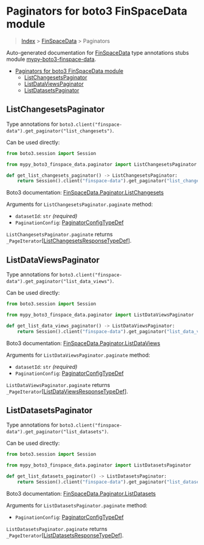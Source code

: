 <a id="paginators-for-boto3-finspacedata-module"></a>

# Paginators for boto3 FinSpaceData module

> [Index](..) > [FinSpaceData](.) > Paginators

Auto-generated documentation for
[FinSpaceData](https://boto3.amazonaws.com/v1/documentation/api/latest/reference/services/finspace-data.html#FinSpaceData)
type annotations stubs module
[mypy-boto3-finspace-data](https://pypi.org/project/mypy-boto3-finspace-data/).

- [Paginators for boto3 FinSpaceData module](#paginators-for-boto3-finspacedata-module)
  - [ListChangesetsPaginator](#listchangesetspaginator)
  - [ListDataViewsPaginator](#listdataviewspaginator)
  - [ListDatasetsPaginator](#listdatasetspaginator)

<a id="listchangesetspaginator"></a>

## ListChangesetsPaginator

Type annotations for
`boto3.client("finspace-data").get_paginator("list_changesets")`.

Can be used directly:

```python
from boto3.session import Session

from mypy_boto3_finspace_data.paginator import ListChangesetsPaginator

def get_list_changesets_paginator() -> ListChangesetsPaginator:
    return Session().client("finspace-data").get_paginator("list_changesets")
```

Boto3 documentation:
[FinSpaceData.Paginator.ListChangesets](https://boto3.amazonaws.com/v1/documentation/api/latest/reference/services/finspace-data.html#FinSpaceData.Paginator.ListChangesets)

Arguments for `ListChangesetsPaginator.paginate` method:

- `datasetId`: `str` *(required)*
- `PaginationConfig`:
  [PaginatorConfigTypeDef](./type_defs.md#paginatorconfigtypedef)

`ListChangesetsPaginator.paginate` returns
`_PageIterator`\[[ListChangesetsResponseTypeDef](./type_defs.md#listchangesetsresponsetypedef)\].

<a id="listdataviewspaginator"></a>

## ListDataViewsPaginator

Type annotations for
`boto3.client("finspace-data").get_paginator("list_data_views")`.

Can be used directly:

```python
from boto3.session import Session

from mypy_boto3_finspace_data.paginator import ListDataViewsPaginator

def get_list_data_views_paginator() -> ListDataViewsPaginator:
    return Session().client("finspace-data").get_paginator("list_data_views")
```

Boto3 documentation:
[FinSpaceData.Paginator.ListDataViews](https://boto3.amazonaws.com/v1/documentation/api/latest/reference/services/finspace-data.html#FinSpaceData.Paginator.ListDataViews)

Arguments for `ListDataViewsPaginator.paginate` method:

- `datasetId`: `str` *(required)*
- `PaginationConfig`:
  [PaginatorConfigTypeDef](./type_defs.md#paginatorconfigtypedef)

`ListDataViewsPaginator.paginate` returns
`_PageIterator`\[[ListDataViewsResponseTypeDef](./type_defs.md#listdataviewsresponsetypedef)\].

<a id="listdatasetspaginator"></a>

## ListDatasetsPaginator

Type annotations for
`boto3.client("finspace-data").get_paginator("list_datasets")`.

Can be used directly:

```python
from boto3.session import Session

from mypy_boto3_finspace_data.paginator import ListDatasetsPaginator

def get_list_datasets_paginator() -> ListDatasetsPaginator:
    return Session().client("finspace-data").get_paginator("list_datasets")
```

Boto3 documentation:
[FinSpaceData.Paginator.ListDatasets](https://boto3.amazonaws.com/v1/documentation/api/latest/reference/services/finspace-data.html#FinSpaceData.Paginator.ListDatasets)

Arguments for `ListDatasetsPaginator.paginate` method:

- `PaginationConfig`:
  [PaginatorConfigTypeDef](./type_defs.md#paginatorconfigtypedef)

`ListDatasetsPaginator.paginate` returns
`_PageIterator`\[[ListDatasetsResponseTypeDef](./type_defs.md#listdatasetsresponsetypedef)\].
